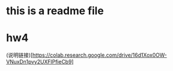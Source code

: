 # this is a readme file

# hw4

(说明链接)[https://colab.research.google.com/drive/16d1Xox0OW-VNuxDn1pvy2UXFIPfieCb9]
